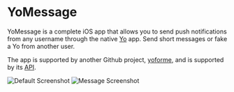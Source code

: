 YoMessage
=========

YoMessage is a complete iOS app that allows you to send push notifications from any username through the native [Yo](http://www.justyo.co/) app. Send short messages or fake a Yo from another user.

The app is supported by another Github project, [yoforme](https://github.com/tec27/yoforme), and is supported by its [API](http://yofor.me/).

![Default Screenshot](https://raw.githubusercontent.com/dylane629/YoMessage/master/Screenshots/YoMessageScreenshot1.png)
![Message Screenshot](https://raw.githubusercontent.com/dylane629/YoMessage/master/Screenshots/YoMessageScreenshot2.png)




